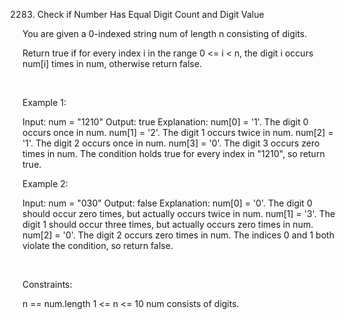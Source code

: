 2283. Check if Number Has Equal Digit Count and Digit Value

You are given a 0-indexed string num of length n consisting of digits.

Return true if for every index i in the range 0 <= i < n, the digit i occurs num[i] times in num, otherwise return false.

 

Example 1:

Input: num = "1210"
Output: true
Explanation:
num[0] = '1'. The digit 0 occurs once in num.
num[1] = '2'. The digit 1 occurs twice in num.
num[2] = '1'. The digit 2 occurs once in num.
num[3] = '0'. The digit 3 occurs zero times in num.
The condition holds true for every index in "1210", so return true.


Example 2:

Input: num = "030"
Output: false
Explanation:
num[0] = '0'. The digit 0 should occur zero times, but actually occurs twice in num.
num[1] = '3'. The digit 1 should occur three times, but actually occurs zero times in num.
num[2] = '0'. The digit 2 occurs zero times in num.
The indices 0 and 1 both violate the condition, so return false.


 

Constraints:

n == num.length
1 <= n <= 10
num consists of digits.